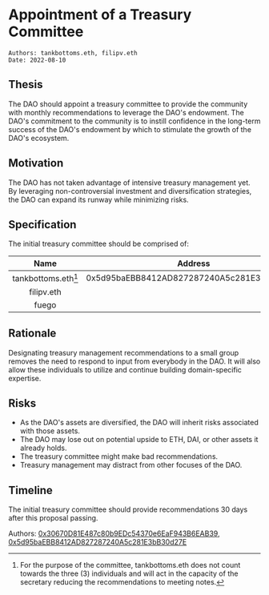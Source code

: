 # Appointment of a Treasury Committee

```
Authors: tankbottoms.eth, filipv.eth
Date: 2022-08-10
```

## Thesis

The DAO should appoint a treasury committee to provide the community with monthly recommendations to leverage the DAO's endowment. The DAO's commitment to the community is to instill confidence in the long-term success of the DAO's endowment by which to stimulate the growth of the DAO's ecosystem.

## Motivation

The DAO has not taken advantage of intensive treasury management yet. By leveraging non-controversial investment and diversification strategies, the DAO can expand its runway while minimizing risks.

## Specification

The initial treasury committee should be comprised of:

|        Name         |                  Address                   | Description |
| :-----------------: | :----------------------------------------: | :---------- |
| tankbottoms.eth[^1] | 0x5d95baEBB8412AD827287240A5c281E3bB30d27E |             |
|     filipv.eth      |                                            |             |
|        fuego        |                                            |             |

## Rationale

Designating treasury management recommendations to a small group removes the need to respond to input from everybody in the DAO. It will also allow these individuals to utilize and continue building domain-specific expertise.

## Risks

-   As the DAO's assets are diversified, the DAO will inherit risks associated with those assets.
-   The DAO may lose out on potential upside to ETH, DAI, or other assets it already holds.
-   The treasury committee might make bad recommendations.
-   Treasury management may distract from other focuses of the DAO.

## Timeline

The initial treasury committee should provide recommendations 30 days after this proposal passing.

Authors: [0x30670D81E487c80b9EDc54370e6EaF943B6EAB39](https://etherscan.io/address/0x30670d81e487c80b9edc54370e6eaf943b6eab39), [0x5d95baEBB8412AD827287240A5c281E3bB30d27E](https://etherscan.io/address/0x5d95baEBB8412AD827287240A5c281E3bB30d27E)

[^1]: For the purpose of the committee, tankbottoms.eth does not count towards the three (3) individuals and will act in the capacity of the secretary reducing the recommendations to meeting notes.
